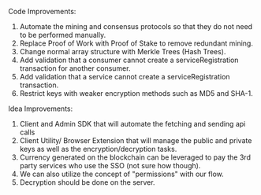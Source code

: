 Code Improvements:

1. Automate the mining and consensus protocols so that they do not need to be performed manually.
2. Replace Proof of Work with Proof of Stake to remove redundant mining.
3. Change normal array structure with Merkle Trees (Hash Trees).
4. Add validation that a consumer cannot create a serviceRegistration transaction for another consumer.
5. Add validation that a service cannot create a serviceRegistration transaction.
6. Restrict keys with weaker encryption methods such as MD5 and SHA-1.

Idea Improvements:

1. Client and Admin SDK that will automate the fetching and sending api calls
2. Client Utility/ Browser Extension that will manage the public and private keys as well as the encryption/decryption tasks.
3. Currency generated on the blockchain can be leveraged to pay the 3rd party services who use the SSO (not sure how though).
4. We can also utilize the concept of "permissions" with our flow.
5. Decryption should be done on the server.
